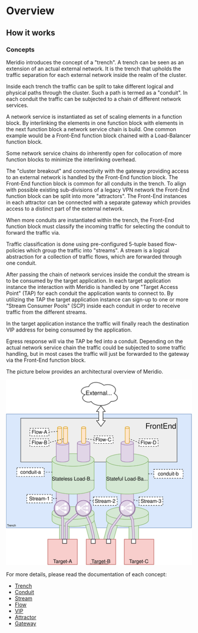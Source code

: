 # Overview

## How it works

### Concepts

Meridio introduces the concept of a "trench". A trench can be seen as an extension of an actual external network. It is the trench that upholds the traffic separation for each external network inside the realm of the cluster.

Inside each trench the traffic can be split to take different logical and physical paths through the cluster. Such a path is termed as a "conduit". In each conduit the traffic can be subjected to a chain of different network services.

A network service is instantiated as set of scaling elements in a function block. By interlinking the elements in one function block with elements in the next function block a network service chain is build. One common example would be a Front-End function block chained with a Load-Balancer function block.

Some network service chains do inherently open for collocation of more function blocks to minimize the interlinking overhead.

The "cluster breakout" and connectivity with the gateway providing access to an external network is handled by the Front-End function block. The Front-End function block is common for all conduits in the trench. To align with possible existing sub-divisions of a legacy VPN network the Front-End function block can be split into more "attractors". The Front-End instances in each attractor can be connected with a separate gateway which provides access to a distinct part of the external network.

When more conduits are instantiated within the trench, the Front-End function block must classify the incoming traffic for selecting the conduit to forward the traffic via.

Traffic classification is done using pre-configured 5-tuple based flow-policies which group the traffic into "streams". A stream is a logical abstraction for a collection of traffic flows, which are forwarded through one conduit.

After passing the chain of network services inside the conduit the stream is to be consumed by the target application. In each target application instance the
interaction with Meridio is handled by one "Target Access Point" (TAP) for each conduit the application wants to connect to. By utilizing the TAP the target application instance can sign-up to one or more "Stream Consumer Pools" (SCP) inside each conduit in order to receive traffic from the different streams.

In the target application instance the traffic will finally reach the destination VIP address for being consumed by the application.

Egress response will via the TAP be fed into a conduit.
Depending on the actual network service chain the traffic could be subjected to some traffic handling, but in most cases the traffic will just be forwarded to the gateway via the Front-End function block.

The picture below provides an architectural overview of Meridio.

![Overview-Concepts](resources/Overview-Concepts.svg)

For more details, please read the documentation of each concept:
* [Trench](concepts/trench.md)
* [Conduit](concepts/conduit.md)
* [Stream](concepts/stream.md)
* [Flow](concepts/flow.md)
* [VIP](concepts/vip.md)
* [Attractor](concepts/attractor.md)
* [Gateway](concepts/gateway.md)

<!-- 
### Runtime configuration

https://github.com/Nordix/Meridio-Operator

### Network Service Mesh

https://networkservicemesh.io/
https://github.com/networkservicemesh/networkservicemesh/tree/v0.2.0
https://github.com/networkservicemesh/networkservicemesh/blob/v0.2.0/docs/what-is-nsm.md 
-->

